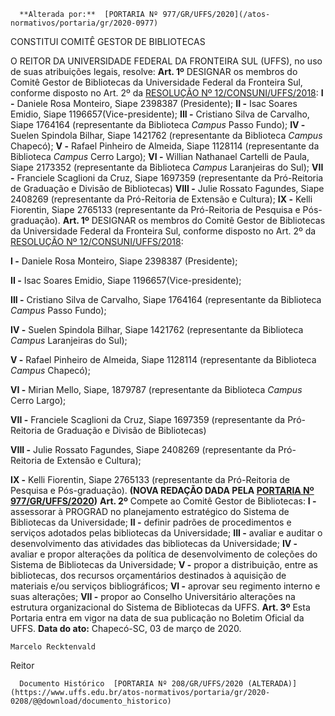       **Alterada por:**  [PORTARIA Nº 977/GR/UFFS/2020](/atos-normativos/portaria/gr/2020-0977) 

   CONSTITUI COMITÊ GESTOR DE BIBLIOTECAS  

 O REITOR DA UNIVERSIDADE FEDERAL DA FRONTEIRA SUL (UFFS), no uso de suas atribuições legais, resolve:   **Art. 1º**  DESIGNAR os membros do Comitê Gestor de Bibliotecas da Universidade Federal da Fronteira Sul, conforme disposto no Art. 2º da [RESOLUÇÃO Nº 12/CONSUNI/UFFS/2018](https://www.uffs.edu.br/atos-normativos/resolucao/consuni/2018-0012): **I -**  Daniele Rosa Monteiro, Siape 2398387 (Presidente); **II -**  Isac Soares Emidio, Siape 1196657(Vice-presidente); **III -**  Cristiano Silva de Carvalho, Siape 1764164 (representante da Biblioteca *Campus*  Passo Fundo); **IV -**  Suelen Spindola Bilhar, Siape 1421762 (representante da Biblioteca *Campus*  Chapecó); **V -**  Rafael Pinheiro de Almeida, Siape 1128114 (representante da Biblioteca *Campus*  Cerro Largo); **VI -**  Willian Nathanael Cartelli de Paula, Siape 2173352 (representante da Biblioteca *Campus*  Laranjeiras do Sul); **VII -**  Franciele Scaglioni da Cruz, Siape 1697359 (representante da Pró-Reitoria de Graduação e Divisão de Bibliotecas) **VIII -**  Julie Rossato Fagundes, Siape 2408269 (representante da Pró-Reitoria de Extensão e Cultura); **IX -**  Kelli Fiorentin, Siape 2765133 (representante da Pró-Reitoria de Pesquisa e Pós-graduação).  **Art. 1º** DESIGNAR os membros do Comitê Gestor de Bibliotecas da Universidade Federal da Fronteira Sul, conforme disposto no Art. 2º da [RESOLUÇÃO Nº 12/CONSUNI/UFFS/2018](https://www.uffs.edu.br/atos-normativos/resolucao/consuni/2018-0012):

 **I -** Daniele Rosa Monteiro, Siape 2398387 (Presidente);

 **II -** Isac Soares Emidio, Siape 1196657(Vice-presidente);

 **III -** Cristiano Silva de Carvalho, Siape 1764164 (representante da Biblioteca *Campus* Passo Fundo);

 **IV -** Suelen Spindola Bilhar, Siape 1421762 (representante da Biblioteca *Campus* Laranjeiras do Sul);

 **V -** Rafael Pinheiro de Almeida, Siape 1128114 (representante da Biblioteca *Campus* Chapecó);

 **VI -** Mirian Mello, Siape, 1879787 (representante da Biblioteca *Campus* Cerro Largo);

 **VII -** Franciele Scaglioni da Cruz, Siape 1697359 (representante da Pró-Reitoria de Graduação e Divisão de Bibliotecas)

 **VIII -** Julie Rossato Fagundes, Siape 2408269 (representante da Pró-Reitoria de Extensão e Cultura);

 **IX -** Kelli Fiorentin, Siape 2765133 (representante da Pró-Reitoria de Pesquisa e Pós-graduação). **(NOVA REDAÇÃO DADA PELA [PORTARIA Nº 977/GR/UFFS/2020](https://www.uffs.edu.br/atos-normativos/portaria/gr/2020-0977))**    **Art. 2º**  Compete ao Comitê Gestor de Bibliotecas: **I -**  assessorar à PROGRAD no planejamento estratégico do Sistema de Bibliotecas da Universidade; **II -**  definir padrões de procedimentos e serviços adotados pelas bibliotecas da Universidade; **III -**  avaliar e auditar o desenvolvimento das atividades das bibliotecas da Universidade; **IV -**  avaliar e propor alterações da política de desenvolvimento de coleções do Sistema de Bibliotecas da Universidade; **V -**  propor a distribuição, entre as bibliotecas, dos recursos orçamentários destinados à aquisição de materiais e/ou serviços bibliográficos; **VI -**  aprovar seu regimento interno e suas alterações; **VII -**  propor ao Conselho Universitário alterações na estrutura organizacional do Sistema de Bibliotecas da UFFS.   **Art. 3º**  Esta Portaria entra em vigor na data de sua publicação no Boletim Oficial da UFFS.        **Data do ato:** Chapecó-SC, 03 de março de 2020.   
 

    Marcelo Recktenvald   
 Reitor 

      Documento Histórico  [PORTARIA Nº 208/GR/UFFS/2020 (ALTERADA)](https://www.uffs.edu.br/atos-normativos/portaria/gr/2020-0208/@@download/documento_historico)     
      